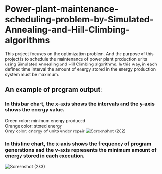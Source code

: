 # Power-plant-maintenance-scheduling-problem-by-Simulated-Annealing-and-Hill-Climbing-algorithms
This project focuses on the optimization problem. And the purpose of this project is to schedule the maintenance of power plant production units using Simulated Annealing and Hill Climbing algorithms. In this way, in each defined time interval the amount of energy stored in the energy production system must be maximum.
## An example of program output:
### In this bar chart, the x-axis shows the intervals and the y-axis shows the energy value.

Green color: minimum energy produced  
Orange color: stored energy  
Gray color: energy of units under repair
![Screenshot (282)](https://user-images.githubusercontent.com/49883837/193654374-7880c7a4-e0bf-413a-b561-565e1b5549ee.png)

### In this line chart, the x-axis shows the frequency of program generations and the y-axis represents the minimum amount of energy stored in each execution.
![Screenshot (283)](https://user-images.githubusercontent.com/49883837/193654495-8b8028a3-240e-4824-956c-50132415d41b.png)
